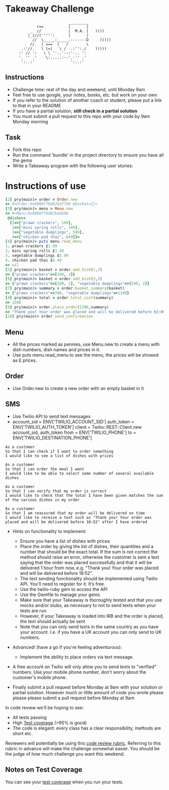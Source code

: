 Takeaway Challenge
==================
```
                            _________
              r==           |       |
           _  //            |  M.A. |   ))))
          |_)//(''''':      |       |
            //  \_____:_____.-------D     )))))
           //   | ===  |   /        \
       .:'//.   \ \=|   \ /  .:'':./    )))))
      :' // ':   \ \ ''..'--:'-.. ':
      '. '' .'    \:.....:--'.-'' .'
       ':..:'                ':..:'

 ```

Instructions
-------

* Challenge time: rest of the day and weekend, until Monday 9am
* Feel free to use google, your notes, books, etc. but work on your own
* If you refer to the solution of another coach or student, please put a link to that in your README
* If you have a partial solution, **still check in a partial solution**
* You must submit a pull request to this repo with your code by 9am Monday morning

Task
-----

* Fork this repo
* Run the command 'bundle' in the project directory to ensure you have all the gems
* Write a Takeaway program with the following user stories:

# Instructions of use
```ruby
[2] pry(main)> order = Order.new
=> #<Order:0x00007f8d82bd7790 @basket={}>
[3] pry(main)> menu = Menu.new
=> #<Menu:0x00007f8d82babb90
 @dishes=
  {1=>["prawn crackers", 199],
   2=>["mini spring rolls", 349],
   3=>["vegetable dumplings", 599],
   4=>["chicken pad thai", 649]}>
[4] pry(main)> puts menu.read_menu
1. prawn crackers £1.99
2. mini spring rolls £3.49
3. vegetable dumplings £5.99
4. chicken pad thai £6.49
=> nil
[5] pry(main)> basket = order.add_dish(1,2)
=> {"prawn crackers"=>[199, 2]}
[6] pry(main)> basket = order.add_dish(3,2)
=> {"prawn crackers"=>[199, 2], "vegetable dumplings"=>[599, 2]}
[7] pry(main)> summary = order.basket_summary(basket)
=> {"prawn crackers"=>398, "vegetable dumplings"=>1198}
[8] pry(main)> total = order.total_cost(summary)
=> 1596
[9] pry(main)> order.place_order(1596,summary)
=> "Thank you! Your order was placed and will be delivered before 02:00"
[10] pry(main)> order.send_confirmation
```
## Menu
  * All the prices marked as pennies, use Menu.new to create a menu with dish numbers, dish names and prices in it.
  * Use puts menu.read_menu to see the menu, the prices will be showed as £ prices.

## Order
  * Use Order.new to create a new order with an empty basket in it

## SMS
  * Use Twilio API to send text messages
  * account_sid = ENV['TWILIO_ACCOUNT_SID']
    auth_token = ENV['TWILIO_AUTH_TOKEN']
    client = Twilio::REST::Client.new account_sid, auth_token
    from = ENV['TWILIO_PHONE']
    to = ENV['TWILIO_DESTINATION_PHONE']

```
As a customer
So that I can check if I want to order something
I would like to see a list of dishes with prices

As a customer
So that I can order the meal I want
I would like to be able to select some number of several available dishes

As a customer
So that I can verify that my order is correct
I would like to check that the total I have been given matches the sum of the various dishes in my order

As a customer
So that I am reassured that my order will be delivered on time
I would like to receive a text such as "Thank you! Your order was placed and will be delivered before 18:52" after I have ordered
```

* Hints on functionality to implement:
  * Ensure you have a list of dishes with prices
  * Place the order by giving the list of dishes, their quantities and a number that should be the exact total. If the sum is not correct the method should raise an error, otherwise the customer is sent a text saying that the order was placed successfully and that it will be delivered 1 hour from now, e.g. "Thank you! Your order was placed and will be delivered before 18:52".
  * The text sending functionality should be implemented using Twilio API. You'll need to register for it. It’s free.
  * Use the twilio-ruby gem to access the API
  * Use the Gemfile to manage your gems
  * Make sure that your Takeaway is thoroughly tested and that you use mocks and/or stubs, as necessary to not to send texts when your tests are run
  * However, if your Takeaway is loaded into IRB and the order is placed, the text should actually be sent
  * Note that you can only send texts in the same country as you have your account. I.e. if you have a UK account you can only send to UK numbers.

* Advanced! (have a go if you're feeling adventurous):
  * Implement the ability to place orders via text message.

* A free account on Twilio will only allow you to send texts to "verified" numbers. Use your mobile phone number, don't worry about the customer's mobile phone.
* Finally submit a pull request before Monday at 9am with your solution or partial solution.  However much or little amount of code you wrote please please please submit a pull request before Monday at 9am


In code review we'll be hoping to see:

* All tests passing
* High [Test coverage](https://github.com/makersacademy/course/blob/master/pills/test_coverage.md) (>95% is good)
* The code is elegant: every class has a clear responsibility, methods are short etc.

Reviewers will potentially be using this [code review rubric](docs/review.md).  Referring to this rubric in advance will make the challenge somewhat easier.  You should be the judge of how much challenge you want this weekend.

Notes on Test Coverage
------------------

You can see your [test coverage](https://github.com/makersacademy/course/blob/master/pills/test_coverage.md) when you run your tests.
